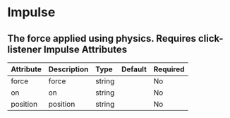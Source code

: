 
Impulse
=======


The force applied using physics. Requires click-listener
Impulse Attributes
------------------

|Attribute|Description|Type|Default|Required|
| :--- | :--- | :--- | :--- | :--- |
|force|force|string||No|
|on|on|string||No|
|position|position|string||No|
